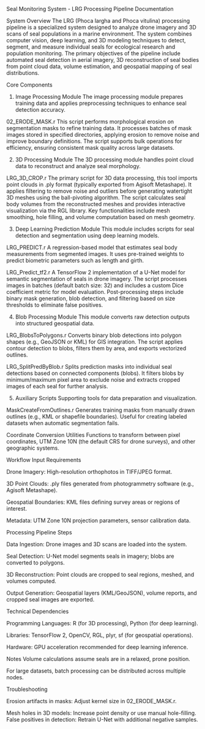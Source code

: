 Seal Monitoring System - LRG Processing Pipeline Documentation

System Overview
The LRG (Phoca largha and Phoca vitulina) processing pipeline is a specialized system designed to analyze drone imagery and 3D scans of seal populations in a marine environment. The system combines computer vision, deep learning, and 3D modeling techniques to detect, segment, and measure individual seals for ecological research and population monitoring. The primary objectives of the pipeline include automated seal detection in aerial imagery, 3D reconstruction of seal bodies from point cloud data, volume estimation, and geospatial mapping of seal distributions.

Core Components

1. Image Processing Module
The image processing module prepares training data and applies preprocessing techniques to enhance seal detection accuracy.

02_ERODE_MASK.r
This script performs morphological erosion on segmentation masks to refine training data. It processes batches of mask images stored in specified directories, applying erosion to remove noise and improve boundary definitions. The script supports bulk operations for efficiency, ensuring consistent mask quality across large datasets.

2. 3D Processing Module
The 3D processing module handles point cloud data to reconstruct and analyze seal morphology.

LRG_3D_CROP.r
The primary script for 3D data processing, this tool imports point clouds in .ply format (typically exported from Agisoft Metashape). It applies filtering to remove noise and outliers before generating watertight 3D meshes using the ball-pivoting algorithm. The script calculates seal body volumes from the reconstructed meshes and provides interactive visualization via the RGL library. Key functionalities include mesh smoothing, hole filling, and volume computation based on mesh geometry.

3. Deep Learning Prediction Module
This module includes scripts for seal detection and segmentation using deep learning models.

LRG_PREDICT.r
A regression-based model that estimates seal body measurements from segmented images. It uses pre-trained weights to predict biometric parameters such as length and girth.

LRG_Predict_tf2.r
A TensorFlow 2 implementation of a U-Net model for semantic segmentation of seals in drone imagery. The script processes images in batches (default batch size: 32) and includes a custom Dice coefficient metric for model evaluation. Post-processing steps include binary mask generation, blob detection, and filtering based on size thresholds to eliminate false positives.

4. Blob Processing Module
This module converts raw detection outputs into structured geospatial data.

LRG_BlobsToPolygons.r
Converts binary blob detections into polygon shapes (e.g., GeoJSON or KML) for GIS integration. The script applies contour detection to blobs, filters them by area, and exports vectorized outlines.

LRG_SplitPredByBlob.r
Splits prediction masks into individual seal detections based on connected components (blobs). It filters blobs by minimum/maximum pixel area to exclude noise and extracts cropped images of each seal for further analysis.

5. Auxiliary Scripts
Supporting tools for data preparation and visualization.

MaskCreateFromOutlines.r
Generates training masks from manually drawn outlines (e.g., KML or shapefile boundaries). Useful for creating labeled datasets when automatic segmentation fails.

Coordinate Conversion Utilities
Functions to transform between pixel coordinates, UTM Zone 10N (the default CRS for drone surveys), and other geographic systems.

Workflow Input Requirements

Drone Imagery: High-resolution orthophotos in TIFF/JPEG format.

3D Point Clouds: .ply files generated from photogrammetry software (e.g., Agisoft Metashape).

Geospatial Boundaries: KML files defining survey areas or regions of interest.

Metadata: UTM Zone 10N projection parameters, sensor calibration data.

Processing Pipeline Steps

Data Ingestion: Drone images and 3D scans are loaded into the system.

Seal Detection: U-Net model segments seals in imagery; blobs are converted to polygons.

3D Reconstruction: Point clouds are cropped to seal regions, meshed, and volumes computed.

Output Generation: Geospatial layers (KML/GeoJSON), volume reports, and cropped seal images are exported.

Technical Dependencies

Programming Languages: R (for 3D processing), Python (for deep learning).

Libraries: TensorFlow 2, OpenCV, RGL, plyr, sf (for geospatial operations).

Hardware: GPU acceleration recommended for deep learning inference.

Notes
Volume calculations assume seals are in a relaxed, prone position.

For large datasets, batch processing can be distributed across multiple nodes.

Troubleshooting

Erosion artifacts in masks: Adjust kernel size in 02_ERODE_MASK.r.

Mesh holes in 3D models: Increase point density or use manual hole-filling.
False positives in detection: Retrain U-Net with additional negative samples.
